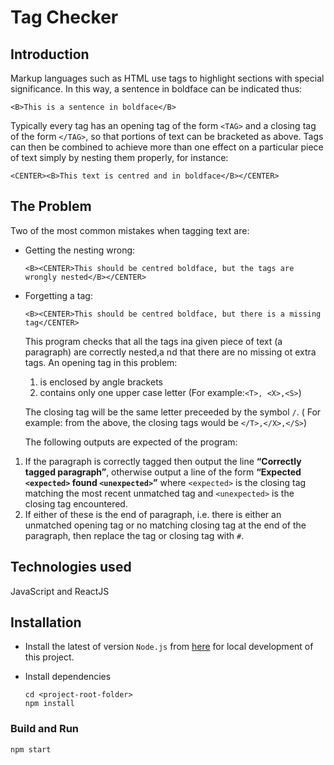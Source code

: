 # Tag Checker

## Introduction

Markup languages such as HTML use tags to highlight sections with special significance. In this way, a sentence
in boldface can be indicated thus:

    <B>This is a sentence in boldface</B>

Typically every tag has an opening tag of the form `<TAG>` and a closing tag of the form `</TAG>`, so that portions
of text can be bracketed as above. Tags can then be combined to achieve more than one effect on a particular piece
of text simply by nesting them properly, for instance:

    <CENTER><B>This text is centred and in boldface</B></CENTER>

## The Problem

Two of the most common mistakes when tagging text are:

- Getting the nesting wrong:

  `<B><CENTER>This should be centred boldface, but the tags are wrongly nested</B></CENTER>`

- Forgetting a tag:

  `<B><CENTER>This should be centred boldface, but there is a missing tag</CENTER>`

  This program checks that all the tags ina given piece of text (a paragraph) are correctly nested,a nd that there are no missing ot extra tags.
  An opening tag in this problem:

  1. is enclosed by angle brackets
  2. contains only one upper case letter (For example:`<T>, <X>,<S>`)

  The closing tag will be the same letter preceeded by the symbol `/`. ( For example: from the above, the closing tags would be `</T>,</X>,</S>`)

  The following outputs are expected of the program:

1. If the paragraph is correctly tagged then output the line **“Correctly tagged paragraph”**, otherwise output a line of
   the form **“Expected `<expected>` found `<unexpected>`”** where `<expected>` is the closing tag matching the most
   recent unmatched tag and `<unexpected>` is the closing tag encountered.
2. If either of these is the end of paragraph,
   i.e. there is either an unmatched opening tag or no matching closing tag at the end of the paragraph, then replace
   the tag or closing tag with `#`.

## Technologies used

JavaScript and ReactJS

## Installation

- Install the latest of version `Node.js` from [here](https://nodejs.org/en/) for local development of this project.

* Install dependencies

  ```
  cd <project-root-folder>
  npm install
  ```

### Build and Run

```
npm start
```
